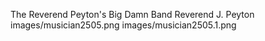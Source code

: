 The Reverend Peyton&#39;s Big Damn Band
Reverend J. Peyton
images/musician2505.png
images/musician2505.1.png